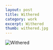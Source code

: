 ```yaml
---
layout: post
title: Withered
category: work
excerpt: Withered
thumb: withered.jpg
---
```


<p><img src="{{ site.file }}/work/withered.jpg" alt="Withered"></p>